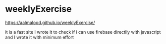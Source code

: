 # weeklyExercise

https://aalmalood.github.io/weeklyExercise/


it is a fast site I wrote it to check if i can use firebase directlly with javascript and I wrote it with minimum effort 
